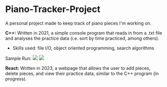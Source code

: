 # Piano-Tracker-Project
A personal project made to keep track of piano pieces I'm working on.

**C++:** Written in 2021, a simple console program that reads in from a .txt file and analyses the practice data (i.e. sort by time practiced, among others).
  - Skills used: file I/O, object oriented programming, search algorithms

Sample Run:
![](https://github.com/sba190007/Piano-Tracker-Project/blob/acb9571aa4ed8cfd8ce765d9413e6e464fae4922/C%2B%2BDemo1.png)
![](https://github.com/sba190007/Piano-Tracker-Project/blob/acb9571aa4ed8cfd8ce765d9413e6e464fae4922/C%2B%2BDemo2.png)

**React:** Written in 2023, a webpage that allows the user to add pieces, delete pieces, and view their practice data, similar to the C++ program (in progress).

